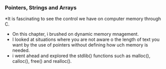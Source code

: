 ### Pointers, Strings and Arrays ###
*It is fascinating to see the control we have on computer memory through C. 
* On this chapter, i brushed on dynamic memory mnagement.
* I looked at situations where you are not aware o the length of text you want by the use of pointers without defining how uch memory is needed. 
* i went ahead and explored the stdlib() functions such as malloc(), calloc(), free() and realloc().
